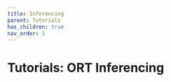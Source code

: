 ```yaml
---
title: Inferencing
parent: Tutorials
has_children: true
nav_order: 1
---
```

# Tutorials: ORT Inferencing

